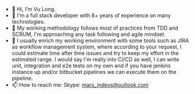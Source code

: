 - 👋 Hi, I’m Vu Long.
- 👀 I'm a full stack developer with 8+ years of experience on many technologies.
- 🌱 My working methodology follows most of practices from TDD and SCRUM, I'm approaching any task following and agile mindset. 
- 💞️ I usually enrich my working environment with some tools such as JIRA as workflow management system, where according to your request, I could estimate time after time issues and try to keep my effort in the estimated range.
I would say I'm really into CI/CD as well, I can write unit, integration and e2e tests on my own and if you have jenkins instance up and/or bitbucket pipelines we can execute them on the pipeline. 
- 📫 How to reach me: Skype: mars_jndevs@outlook.com

